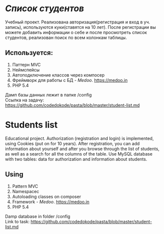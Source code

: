 ***Список студентов***
========================
Учебный проект.
Реализована авторизация(регистрация и вход в уч. запись), используются куки(ставятся на 10 лет).
После регистрации вы можете добавить информации о себе и после просмотреть список студентов, реализован поиск по всем колонкам таблицы.<br>

Используется:
---
1. Паттерн MVC
2. Неймспейсы
3. Автоподключение классов через компосер
4. Фреймворк для работы с БД - _Medoo_. <https://medoo.in>
5. PHP 5.4

Дамп базы данных лежит в папке /config<br>
Ссылка на задачу: <https://github.com/codedokode/pasta/blob/master/student-list.md><br>



**Students list**
========================
Educational project.
Authorization (registration and login) is implemented, using Cookies (put on for 10 years). 
After registration, you can add information about yourself and after you browse through the list of students, as well as a search for all the columns of the table.
Use MySQL database with two tables: data for authorization and information about students.<br>

Using
---
1. Pattern MVC
2. Namespacec
3. Autoloading classes on composer
4. Framework - _Medoo_. <https://medoo.in><br>
5. PHP 5.4

Damp database in folder /config<br>
Link to task: <https://github.com/codedokode/pasta/blob/master/student-list.md><br>
